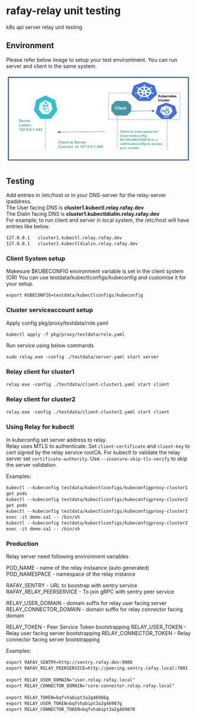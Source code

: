 # rafay-relay unit testing
k8s api server relay unit testing


## Environment
Please refer below image to setup your test environtment. You can run server and client in the same system.

![](images/testsetup.png)


## Testing
Add entries in /etc/host or in your DNS-server for  the relay-server ipaddress.\
The User facing DNS is **cluster1.kubectl.relay.rafay.dev**\
The Dialin facing DNS is **cluster1.kubectldialin.relay.rafay.dev**\
For example; to run client and server in local system, the /etc/host will have entries like below.
```
127.0.0.1   cluster1.kubectl.relay.rafay.dev
127.0.0.1   cluster1.kubectldialin.relay.rafay.dev
```

### Client System setup
Makesure $KUBECONFIG environment variable is set in the client system\
(OR)
You can use testdata/kubectlconfigs/kubeconfig and customise it for your setup.
```
export KUBECONFIG=testdata/kubectlconfigs/kubeconfig
```

### Cluster serviceaccount setup
Apply config pkg/proxy/testdata/role.yaml
```
kubectl apply -f pkg/proxy/testdata/role.yaml
```

Run service using below commands
```
sudo relay.exe -config ./testdata/server.yaml start server
```
### Relay client for cluster1
```
relay.exe -config ./testdata/client-cluster1.yaml start client

``` 
### Relay client for cluster2
```
relay.exe -config ./testdata/client-cluster2.yaml start client

``` 

### Using Relay for kubectl
In kubeconfig set server address to relay.\
Relay uses MTLS to authenticate. Set `client-certificate` and `client-key` to cert signed by the relay service rootCA. For kubectl to validate the relay server set `certificate-authority`. Use `--insecure-skip-tls-verify` to skip the server validation.

Examples:
```
kubectl --kubeconfig testdata/kubectlconfigs/kubeconfigproxy-cluster1 get pods
kubectl --kubeconfig testdata/kubectlconfigs/kubeconfigproxy-cluster2 get pods
kubectl --kubeconfig testdata/kubectlconfigs/kubeconfigproxy-cluster1 exec -it demo-sa1 -- /bin/sh
kubectl --kubeconfig testdata/kubectlconfigs/kubeconfigproxy-cluster2 exec -it demo-sa1 -- /bin/sh
```

### Production
Relay server need following environment variables

POD_NAME - name of the relay instaance (auto generated)
POD_NAMESPACE - namespace of the relay instance

RAFAY_SENTRY -  URL to boostrap with sentry service
RAFAY_RELAY_PEERSERVICE - To join gRPC with sentry peer service


RELAY_USER_DOMAIN - domain suffix for relay user facing server 
RELAY_CONNECTOR_DOMAIN - domain suffix for relay connector facing domain

RELAY_TOKEN - Peer Service Token bootstrapping
RELAY_USER_TOKEN - Relay user facing server bootstrapping
RELAY_CONNECTOR_TOKEN - Relay connector facing server bootstrapping

Examples:
```
export RAFAY_SENTRY=http://sentry.rafay.dev:9000
export RAFAY_RELAY_PEERSERVICE=http://peering.sentry.rafay.local:7001

export RELAY_USER_DOMAIN="user.relay.rafay.local"
export RELAY_CONNECTOR_DOMAIN="core-connector.relay.rafay.local"

export RELAY_TOKEN=bqfvhabipt3a2g46986g
export RELAY_USER_TOKEN=bqfvhabipt3a2g46987g
export RELAY_CONNECTOR_TOKEN=bqfvhabipt3a2g469870
